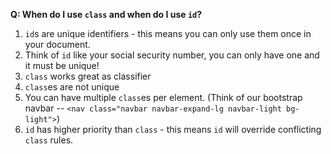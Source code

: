 **Q: When do I use `class` and when do I use `id`?**

1. `id`s are unique identifiers - this means you can only use them once in your document.
2. Think of `id` like your social security number, you can only have one and it must be unique!
3. `class` works great as classifier
4. `class`es are not unique
5. You can have multiple `class`es per element. (Think of our bootstrap navbar -- `<nav class="navbar navbar-expand-lg navbar-light bg-light">`)
6. `id` has higher priority than `class` - this means `id` will override conflicting `class` rules.
